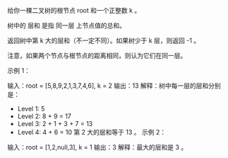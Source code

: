给你一棵二叉树的根节点 root 和一个正整数 k 。

树中的 层和 是指 同一层 上节点值的总和。

返回树中第 k 大的层和（不一定不同）。如果树少于 k 层，则返回 -1 。

注意，如果两个节点与根节点的距离相同，则认为它们在同一层。

 

示例 1：



输入：root = [5,8,9,2,1,3,7,4,6], k = 2
输出：13
解释：树中每一层的层和分别是：
- Level 1: 5
- Level 2: 8 + 9 = 17
- Level 3: 2 + 1 + 3 + 7 = 13
- Level 4: 4 + 6 = 10
第 2 大的层和等于 13 。
示例 2：



输入：root = [1,2,null,3], k = 1
输出：3
解释：最大的层和是 3 。